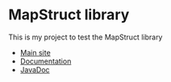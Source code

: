 # MapStruct library

This is my project to test the MapStruct library

* [Main site](https://mapstruct.org/)
* [Documentation](https://mapstruct.org/documentation/dev/reference/html/)
* [JavaDoc](https://mapstruct.org/documentation/dev/api/)